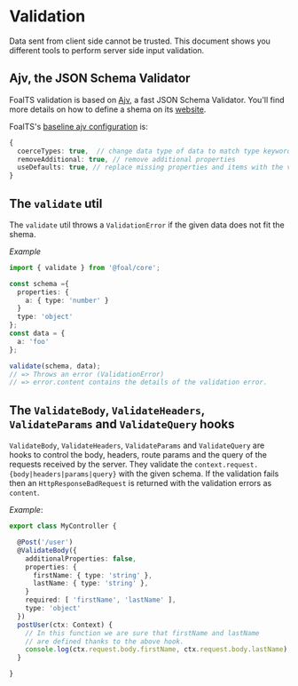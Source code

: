 # Validation

Data sent from client side cannot be trusted. This document shows you different tools to perform server side input validation.

## Ajv, the JSON Schema Validator

FoalTS validation is based on [Ajv](https://github.com/epoberezkin/ajv), a fast JSON Schema Validator. You'll find more details on how to define a shema on its [website](http://epoberezkin.github.io/ajv/). 

FoalTS's [baseline ajv configuration](https://github.com/epoberezkin/ajv#options-to-modify-validated-data) is:
```typescript
{
  coerceTypes: true,  // change data type of data to match type keyword
  removeAdditional: true, // remove additional properties
  useDefaults: true, // replace missing properties and items with the values from corresponding default keyword
}
```

## The `validate` util

The `validate` util throws a `ValidationError` if the given data does not fit the shema.

*Example*
```typescript
import { validate } from '@foal/core';

const schema ={
  properties: {
    a: { type: 'number' }
  }
  type: 'object'
};
const data = {
  a: 'foo'
};

validate(schema, data);
// => Throws an error (ValidationError)
// => error.content contains the details of the validation error.
```

## The `ValidateBody`, `ValidateHeaders`, `ValidateParams` and `ValidateQuery` hooks

`ValidateBody`, `ValidateHeaders`, `ValidateParams` and `ValidateQuery` are hooks to control the body, headers, route params and the query of the requests received by the server. They validate the `context.request.{body|headers|params|query}` with the given schema. If the validation fails then an `HttpResponseBadRequest` is returned with the validation errors as `content`.

*Example*:
```typescript
export class MyController {

  @Post('/user')
  @ValidateBody({
    additionalProperties: false,
    properties: {
      firstName: { type: 'string' },
      lastName: { type: 'string' },
    }
    required: [ 'firstName', 'lastName' ],
    type: 'object'
  })
  postUser(ctx: Context) {
    // In this function we are sure that firstName and lastName
    // are defined thanks to the above hook.
    console.log(ctx.request.body.firstName, ctx.request.body.lastName);
  }

}

```


